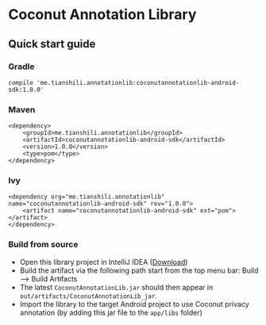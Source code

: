Coconut Annotation Library
==========================

Quick start guide
-----------------
### Gradle
```
compile 'me.tianshili.annotationlib:coconutannotationlib-android-sdk:1.0.0'
```

### Maven
```
<dependency>
	<groupId>me.tianshili.annotationlib</groupId>
	<artifactId>coconutannotationlib-android-sdk</artifactId>
	<version>1.0.0</version>
	<type>pom</type>
</dependency>
```

### Ivy
```
<dependency org="me.tianshili.annotationlib" name="coconutannotationlib-android-sdk" rev="1.0.0">
	<artifact name="coconutannotationlib-android-sdk" ext="pom"></artifact>
</dependency>
```

### Build from source
* Open this library project in IntelliJ IDEA ([Download](https://www.jetbrains.com/idea/download/#section=mac))
* Build the artifact via the following path start from the top menu bar: Build --> Build Artifacts
* The latest `CoconutAnnotationLib.jar` should then appear in `out/artifacts/CoconutAnnotationLib_jar`.
* Import the library to the target Android project to use Coconut privacy annotation (by adding this jar file to the `app/libs` folder)
